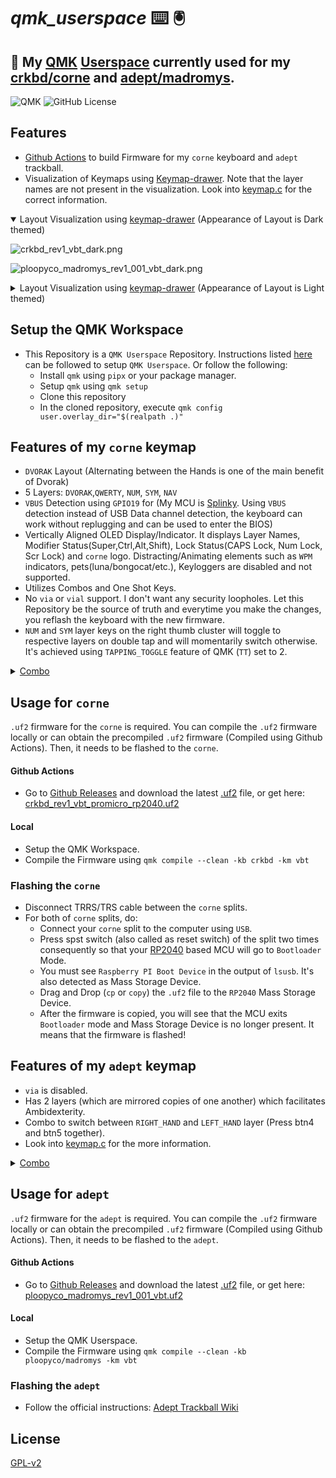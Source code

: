 # *qmk_userspace* ⌨️ 🖲️
## 🔱 My [QMK](https://qmk.fm) [Userspace](https://github.com/qmk/qmk_userspace) currently used for my [crkbd/corne](https://github.com/foostan/crkbd/tree/v3-final) and [adept/madromys](https://github.com/ploopyco/adept-trackball).

![QMK](https://img.shields.io/badge/qmk-%23000000.svg?logo=qmk)
![GitHub License](https://img.shields.io/github/license/varbhat/qmk_userspace)

## Features
- [Github Actions](https://github.com/features/actions) to build Firmware for my `corne` keyboard and `adept` trackball.
- Visualization of Keymaps using [Keymap-drawer](https://github.com/caksoylar/keymap-drawer). Note that the layer names are not present in the visualization. Look into [keymap.c](keyboards/crkbd/keymaps/vbt/keymap.c) for the correct information.

<details open>
<summary>Layout Visualization using <a href="https://github.com/caksoylar/keymap-drawer">keymap-drawer</a> (Appearance of Layout is Dark themed)</summary>

![crkbd_rev1_vbt_dark.png](https://github.com/varbhat/qmk_userspace/releases/latest/download/crkbd_rev1_vbt_dark.png?raw=true)

![ploopyco_madromys_rev1_001_vbt_dark.png](https://github.com/varbhat/qmk_userspace/releases/latest/download/ploopyco_madromys_rev1_001_vbt_dark.png?raw=true)

</details>

<details>
<summary>Layout Visualization using <a href="https://github.com/caksoylar/keymap-drawer">keymap-drawer</a> (Appearance of Layout is Light themed)</summary>

![crkbd_rev1_vbt_light.png](https://github.com/varbhat/qmk_userspace/releases/latest/download/crkbd_rev1_vbt_light.png?raw=true)


![ploopyco_madromys_rev1_001_vbt_light.png](https://github.com/varbhat/qmk_userspace/releases/latest/download/ploopyco_madromys_rev1_001_vbt_light.png?raw=true)

</details>

## Setup the QMK Workspace
- This Repository is a `QMK Userspace` Repository. Instructions listed [here](https://github.com/qmk/qmk_userspace) can be followed to setup `QMK Userspace`. Or follow the following:
    - Install `qmk` using `pipx` or your package manager.
    - Setup `qmk` using `qmk setup`
    - Clone this repository
    - In the cloned repository, execute `qmk config user.overlay_dir="$(realpath .)"`


## Features of my `corne` keymap
- `DVORAK` Layout (Alternating between the Hands is one of the main benefit of Dvorak)
- 5 Layers: `DVORAK`,`QWERTY`, `NUM`, `SYM`, `NAV`
- `VBUS` Detection using `GPIO19` for (My MCU is [Splinky](https://github.com/Bastardkb/Splinky). Using `VBUS` detection instead of USB Data channel detection, the keyboard can work without replugging and can be used to enter the BIOS)
- Vertically Aligned OLED Display/Indicator. It displays Layer Names, Modifier Status(Super,Ctrl,Alt,Shift), Lock Status(CAPS Lock, Num Lock, Scr Lock) and `corne` logo. Distracting/Animating elements such as `WPM` indicators, pets(luna/bongocat/etc.), Keyloggers are disabled and not supported.
- Utilizes Combos and One Shot Keys.
- No `via` or `vial` support. I don't want any security loopholes. Let this Repository be the source of truth and everytime you make the changes, you reflash the keyboard with the new firmware.
- `NUM` and `SYM` layer keys on the right thumb cluster will toggle to respective layers on double tap and will momentarily switch otherwise. It's achieved using `TAPPING_TOGGLE` feature of QMK (`TT`) set to 2.

<details>
<summary><a href="https://docs.qmk.fm/features/combo">Combo</a></summary>
 
`Escape` + `Backspace` => `DEL`

`Space` + `Enter` => Move to Base `Dvorak` Layer. Turns off all other layers

</details>
      

## Usage for `corne`
`.uf2` firmware for the `corne` is required. You can compile the `.uf2` firmware locally or can obtain the precompiled `.uf2` firmware (Compiled using Github Actions). Then, it needs to be flashed to the `corne`.

#### Github Actions
- Go to [Github Releases](https://github.com/varbhat/qmk_userspace/releases) and download the latest [.uf2](https://github.com/microsoft/uf2) file, or get here: [crkbd_rev1_vbt_promicro_rp2040.uf2](https://github.com/varbhat/qmk_userspace/releases/latest/download/crkbd_rev1_vbt_promicro_rp2040.uf2)

#### Local
- Setup the QMK Workspace.
- Compile the Firmware using `qmk compile --clean -kb crkbd -km vbt`
 
### Flashing the `corne`
- Disconnect TRRS/TRS cable between the `corne` splits.
- For both of `corne` splits, do:
   - Connect your `corne` split to the computer using `USB`.
   - Press spst switch (also called as reset switch) of the split two times consequently so that your [RP2040](https://www.raspberrypi.com/documentation/microcontrollers/rp2040.html) based MCU will go to `Bootloader` Mode.
   - You must see `Raspberry PI Boot Device` in the output of `lsusb`. It's also detected as Mass Storage Device.
   - Drag and Drop (`cp` or `copy`) the `.uf2` file to the `RP2040` Mass Storage Device.
   - After the firmware is copied, you will see that the MCU exits `Bootloader` mode and Mass Storage Device is no longer present. It means that the firmware is flashed!

## Features of my `adept` keymap
- `via` is disabled.
- Has 2 layers (which are mirrored copies of one another) which facilitates Ambidexterity.
- Combo to switch between `RIGHT_HAND` and `LEFT_HAND` layer (Press btn4 and btn5 together).
- Look into [keymap.c](keyboards/ploopyco/madromys/keymaps/vbt/keymap.c) for the more information.


<details>
<summary><a href="https://docs.qmk.fm/features/combo">Combo</a></summary>
 

`BTN4` + `BTN5` => Toggle `LEFT_HAND` layer on and off.

</details>
      

## Usage for `adept`
`.uf2` firmware for the `adept` is required. You can compile the `.uf2` firmware locally or can obtain the precompiled `.uf2` firmware (Compiled using Github Actions). Then, it needs to be flashed to the `adept`.

#### Github Actions
- Go to [Github Releases](https://github.com/varbhat/qmk_userspace/releases) and download the latest [.uf2](https://github.com/microsoft/uf2) file, or get here: [ploopyco_madromys_rev1_001_vbt.uf2](https://github.com/varbhat/qmk_userspace/releases/latest/download/ploopyco_madromys_rev1_001_vbt.uf2)

#### Local
- Setup the QMK Userspace.
- Compile the Firmware using `qmk compile --clean -kb ploopyco/madromys -km vbt`
 
### Flashing the `adept`
- Follow the official instructions: [Adept Trackball Wiki](https://github.com/ploopyco/adept-trackball/wiki/Appendix-D%3A-QMK-Firmware-Programming#putting-the-ploopy-device-into-bootloader-mode)

## License
[GPL-v2](LICENSE)
